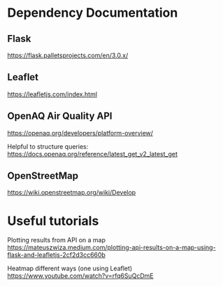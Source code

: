 # Dependency Documentation
## Flask
https://flask.palletsprojects.com/en/3.0.x/

## Leaflet
https://leafletjs.com/index.html

## OpenAQ Air Quality API
https://openaq.org/developers/platform-overview/

Helpful to structure queries:
https://docs.openaq.org/reference/latest_get_v2_latest_get

## OpenStreetMap
https://wiki.openstreetmap.org/wiki/Develop

# Useful tutorials
Plotting results from API on a map
https://mateuszwiza.medium.com/plotting-api-results-on-a-map-using-flask-and-leafletjs-2cf2d3cc660b

Heatmap different ways (one using Leaflet)
https://www.youtube.com/watch?v=rfq6SuQcDmE
